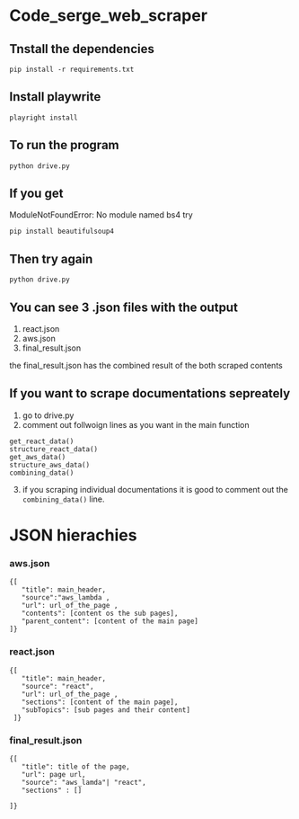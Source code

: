 # Code_serge_web_scraper

## Tnstall the dependencies
```
pip install -r requirements.txt
```

## Install playwrite
```
playright install
```

## To run the program
```
python drive.py
```

## If you get
ModuleNotFoundError: No module named bs4
try
```
pip install beautifulsoup4
```

## Then try again
```
python drive.py
```

## You can see 3 .json files with the output
1. react.json
2. aws.json
3. final_result.json

the final_result.json has the combined result of the both scraped contents

## If you want to scrape documentations sepreately
1. go to drive.py
2. comment out follwoign lines as you want in the main function 
```
get_react_data()
structure_react_data()
get_aws_data()
structure_aws_data() 
combining_data()
```
3. if you scraping individual documentations it is good to comment out the `combining_data()` line.

# JSON hierachies

### aws.json
```
{[
   "title": main_header,
   "source":"aws_lambda ,
   "url": url_of_the_page ,
   "contents": [content os the sub pages], 
   "parent_content": [content of the main page]
]}
```

### react.json

``` 
{[
   "title": main_header,
   "source": "react",
   "url": url_of_the_page ,
   "sections": [content of the main page], 
   "subTopics": [sub pages and their content]
 ]}
 ```

 ### final_result.json
 ```
 {[
    "title": title of the page,
    "url": page url,
    "source": "aws_lamda"| "react",
    "sections" : []

 ]}
